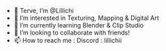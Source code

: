 - 👋 Terve, I’m @Lillichi
- 👀 I’m interested in Texturing, Mapping & Digital Art
- 🌱 I’m currently learning Blender & Clip Studio 
- 💞️ I’m looking to collaborate with friends!
- 📫 How to reach me : Discord : lillichii

<!---
Lillichi/Lillichi is a ✨ special ✨ repository because its `README.md` (this file) appears on your GitHub profile.
You can click the Preview link to take a look at your changes.
--->
